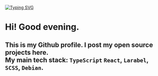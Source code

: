 [![Typing SVG](https://readme-typing-svg.herokuapp.com?color=%23E4F722&lines=Welcome+to+my+GITHUB+profile)](https://git.io/typing-svg)

<h1>Hi! Good evening.</h1>
  <h2>This is my Github profile. I post my open source projects here.<br />
  My main tech stack: <code>TypeScript</code> <code>React</code>, <code>Larabel</code>, <code>SCSS</code>, <code>Debian</code>.<br/>
  </h2>
